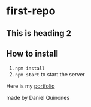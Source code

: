 # first-repo


## This is heading 2 


## How to install
1. `npm install`
2. `npm start` to start the server

Here is my [portfolio](https://github.com/DannyQuinones)


made by Daniel Quinones